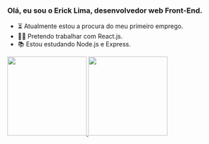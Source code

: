 ### Olá, eu sou o Erick Lima, desenvolvedor web Front-End.

- ⏳ Atualmente estou a procura do meu primeiro emprego.
- 👨‍💻 Pretendo trabalhar com React.js.
- 📚 Estou estudando Node.js e Express.

<div>
  <a href="https://github.com/ErickLDS">
  <img height="180em" src="https://github-readme-stats.vercel.app/api?username=ErickLDS&show_icons=true&theme=radical&include_all_commits=true&count_private=true"/>
  <img height="180em" src="https://github-readme-stats.vercel.app/api/top-langs/?username=ErickLDS&layout=compact&langs_count=7&theme=radical"/>
</div>
